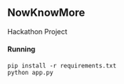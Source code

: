 ## NowKnowMore

Hackathon Project


#### Running

```
pip install -r requirements.txt
python app.py
```
